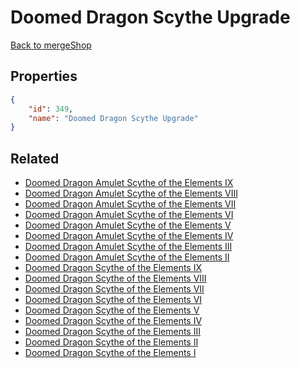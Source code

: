 # Doomed Dragon Scythe Upgrade

<no description available>

[Back to mergeShop](../merge-shops.md)

## Properties

```json
{
    "id": 349,
    "name": "Doomed Dragon Scythe Upgrade"
}
```

## Related

- [Doomed Dragon Amulet Scythe of the Elements IX](../items/20373-doomed-dragon-amulet-scythe-of-the-elements-ix.md)
- [Doomed Dragon Amulet Scythe of the Elements VIII](../items/20372-doomed-dragon-amulet-scythe-of-the-elements-viii.md)
- [Doomed Dragon Amulet Scythe of the Elements VII](../items/20371-doomed-dragon-amulet-scythe-of-the-elements-vii.md)
- [Doomed Dragon Amulet Scythe of the Elements VI](../items/20370-doomed-dragon-amulet-scythe-of-the-elements-vi.md)
- [Doomed Dragon Amulet Scythe of the Elements V](../items/20369-doomed-dragon-amulet-scythe-of-the-elements-v.md)
- [Doomed Dragon Amulet Scythe of the Elements IV](../items/20368-doomed-dragon-amulet-scythe-of-the-elements-iv.md)
- [Doomed Dragon Amulet Scythe of the Elements III](../items/20367-doomed-dragon-amulet-scythe-of-the-elements-iii.md)
- [Doomed Dragon Amulet Scythe of the Elements II](../items/20366-doomed-dragon-amulet-scythe-of-the-elements-ii.md)
- [Doomed Dragon Scythe of the Elements IX](../items/20364-doomed-dragon-scythe-of-the-elements-ix.md)
- [Doomed Dragon Scythe of the Elements VIII](../items/20363-doomed-dragon-scythe-of-the-elements-viii.md)
- [Doomed Dragon Scythe of the Elements VII](../items/20362-doomed-dragon-scythe-of-the-elements-vii.md)
- [Doomed Dragon Scythe of the Elements VI](../items/20361-doomed-dragon-scythe-of-the-elements-vi.md)
- [Doomed Dragon Scythe of the Elements V](../items/20360-doomed-dragon-scythe-of-the-elements-v.md)
- [Doomed Dragon Scythe of the Elements IV](../items/20359-doomed-dragon-scythe-of-the-elements-iv.md)
- [Doomed Dragon Scythe of the Elements III](../items/20358-doomed-dragon-scythe-of-the-elements-iii.md)
- [Doomed Dragon Scythe of the Elements II](../items/20357-doomed-dragon-scythe-of-the-elements-ii.md)
- [Doomed Dragon Scythe of the Elements I](../items/20356-doomed-dragon-scythe-of-the-elements-i.md)

